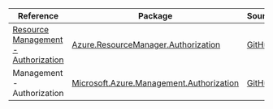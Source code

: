 | Reference | Package | Source |
|---|---|---|
|[Resource Management - Authorization](resourcemanager.authorization-readme.md)|[Azure.ResourceManager.Authorization](https://www.nuget.org/packages/Azure.ResourceManager.Authorization)|[GitHub](https://github.com/Azure/azure-sdk-for-net/blob/main/sdk/authorization/Azure.ResourceManager.Authorization)|
|Management - Authorization|[Microsoft.Azure.Management.Authorization](https://www.nuget.org/packages/Microsoft.Azure.Management.Authorization)|[GitHub](https://github.com/Azure/azure-sdk-for-net/blob/main/)|
